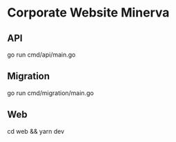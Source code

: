 # Corporate Website Minerva

## API
go run cmd/api/main.go

## Migration
go run cmd/migration/main.go

## Web
cd web && yarn dev
